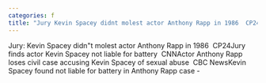 ```yaml
---
categories: f
title: "Jury Kevin Spacey didnt molest actor Anthony Rapp in 1986  CP24"
---
```

Jury: Kevin Spacey didn"t molest actor Anthony Rapp in 1986&nbsp;&nbsp;CP24Jury finds actor Kevin Spacey not liable for battery&nbsp;&nbsp;CNNActor Anthony Rapp loses civil case accusing Kevin Spacey of sexual abuse&nbsp;&nbsp;CBC NewsKevin Spacey found not liable for battery in Anthony Rapp case - 